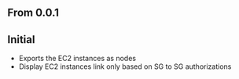 From 0.0.1
----------

Initial
-------

* Exports the EC2 instances as nodes
* Display EC2 instances link only based on SG to SG authorizations
